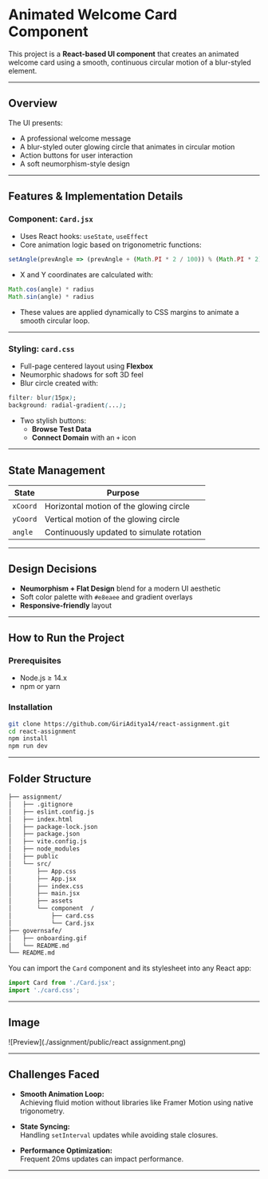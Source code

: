 # Animated Welcome Card Component

This project is a **React-based UI component** that creates an animated welcome card using a smooth, continuous circular motion of a blur-styled element.

---

## Overview

The UI presents:

- A professional welcome message  
- A blur-styled outer glowing circle that animates in circular motion  
- Action buttons for user interaction  
- A soft neumorphism-style design  

---

## Features & Implementation Details

### Component: `Card.jsx`

- Uses React hooks: `useState`, `useEffect`
- Core animation logic based on trigonometric functions:

```js
setAngle(prevAngle => (prevAngle + (Math.PI * 2 / 100)) % (Math.PI * 2));
```

- X and Y coordinates are calculated with:

```js
Math.cos(angle) * radius
Math.sin(angle) * radius
```

- These values are applied dynamically to CSS margins to animate a smooth circular loop.

---

### Styling: `card.css`

- Full-page centered layout using **Flexbox**
- Neumorphic shadows for soft 3D feel
- Blur circle created with:

```css
filter: blur(15px);
background: radial-gradient(...);
```

- Two stylish buttons:
  - **Browse Test Data**
  - **Connect Domain** with an `+` icon

---

## State Management

| State    | Purpose                                    |
|----------|--------------------------------------------|
| `xCoord` | Horizontal motion of the glowing circle    |
| `yCoord` | Vertical motion of the glowing circle      |
| `angle`  | Continuously updated to simulate rotation  |

---

## Design Decisions

- **Neumorphism + Flat Design** blend for a modern UI aesthetic  
- Soft color palette with `#e8eaee` and gradient overlays  
- **Responsive-friendly** layout  

---

## How to Run the Project

### Prerequisites

- Node.js ≥ 14.x  
- npm or yarn  

### Installation

```bash
git clone https://github.com/GiriAditya14/react-assignment.git
cd react-assignment
npm install
npm run dev
```

---

## Folder Structure

```bash
├── assignment/
│   ├── .gitignore
│   ├── eslint.config.js
│   ├── index.html
│   ├── package-lock.json
│   ├── package.json
│   ├── vite.config.js
│   ├── node_modules
│   ├── public
│   └── src/
│       ├── App.css
│       ├── App.jsx
│       ├── index.css
│       ├── main.jsx 
│       ├── assets
│       └── component  /
│           ├── card.css
│           └── Card.jsx               
├── governsafe/
│   ├── onboarding.gif
│   └── README.md
└── README.md
```

You can import the `Card` component and its stylesheet into any React app:

```js
import Card from './Card.jsx';
import './card.css';
```

---

## Image

![Preview](./assignment/public/react assignment.png)

---

## Challenges Faced

- **Smooth Animation Loop:**  
  Achieving fluid motion without libraries like Framer Motion using native trigonometry.

- **State Syncing:**  
  Handling `setInterval` updates while avoiding stale closures.

- **Performance Optimization:**  
  Frequent 20ms updates can impact performance.

---


